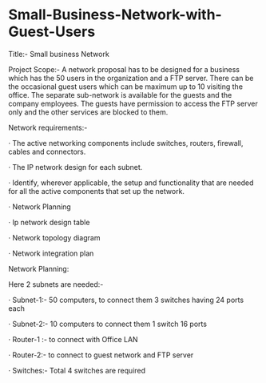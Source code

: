 # Small-Business-Network-with-Guest-Users

Title:- Small business Network 

Project Scope:- A network proposal has to be designed for a business which has the 50 users in the organization and a FTP server. There can be the occasional guest users which can be maximum up to 10 visiting the office. The separate sub-network is available for the guests and the company employees. The guests have permission to access the FTP server only and the other services are blocked to them.

Network requirements:-

·       The active networking components include switches, routers, firewall, cables and connectors.

·       The IP network design for each subnet.

·       Identify, wherever applicable, the setup and functionality that are needed for all the active components that set up the network.

·       Network Planning

·       Ip network design table

·       Network topology diagram

·       Network integration plan

Network Planning: 

Here 2 subnets are needed:-

·       Subnet-1:- 50 computers, to connect them 3 switches having 24 ports each

·       Subnet-2:- 10 computers to connect them 1 switch 16 ports

·       Router-1 :- to connect with Office LAN

·       Router-2:- to connect to guest network and FTP server

·       Switches:- Total 4 switches are required





